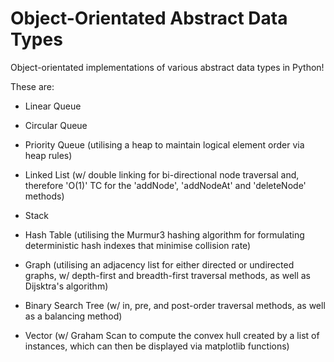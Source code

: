 # Object-Orientated Abstract Data Types
Object-orientated implementations of various abstract data types in Python!

These are:

- Linear Queue

- Circular Queue

- Priority Queue (utilising a heap to maintain logical element order via heap rules)

- Linked List (w/ double linking for bi-directional node traversal and, therefore 'O(1)' TC for the 'addNode', 'addNodeAt' and 'deleteNode' methods)

- Stack

- Hash Table (utilising the Murmur3 hashing algorithm for formulating deterministic hash indexes that minimise collision rate)

- Graph (utilising an adjacency list for either directed or undirected graphs, w/ depth-first and breadth-first traversal methods, as well as Dijsktra's algorithm)

- Binary Search Tree (w/ in, pre, and post-order traversal methods, as well as a balancing method)

- Vector (w/ Graham Scan to compute the convex hull created by a list of instances, which can then be displayed via matplotlib functions)
